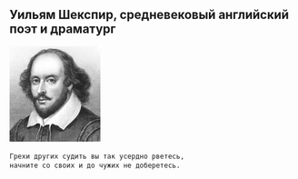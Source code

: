 <!--2019-01-13 21:21:44-->
## Уильям Шекспир, средневековый английский поэт и драматург
<img src="./shekspir.jpg">

    Грехи других судить вы так усердно рветесь, 
    начните со своих и до чужих не доберетесь.
